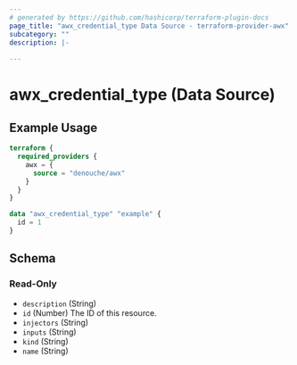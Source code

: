 ```yaml
---
# generated by https://github.com/hashicorp/terraform-plugin-docs
page_title: "awx_credential_type Data Source - terraform-provider-awx"
subcategory: ""
description: |-
  
---
```


# awx_credential_type (Data Source)



## Example Usage

```terraform
terraform {
  required_providers {
    awx = {
      source = "denouche/awx"
    }
  }
}

data "awx_credential_type" "example" {
  id = 1
}
```

<!-- schema generated by tfplugindocs -->
## Schema

### Read-Only

- `description` (String)
- `id` (Number) The ID of this resource.
- `injectors` (String)
- `inputs` (String)
- `kind` (String)
- `name` (String)

